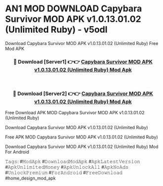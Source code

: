 # AN1 MOD DOWNLOAD Capybara Survivor MOD APK v1.0.13.01.02 (Unlimited Ruby) - v5odl
Download Capybara Survivor MOD APK v1.0.13.01.02 (Unlimited Ruby) Free Mod APK

<div align="center">
<h3>🔴 Download [Server1] 👉👉 <a href="https://apk-comot.site?title=Capybara_Survivor_MOD_APK_v1.0.13.01.02_(Unlimited_Ruby)">Capybara Survivor MOD APK v1.0.13.01.02 (Unlimited Ruby) Mod Apk</a></h3><br>

<h3>🔴 Download [Server2] 👉👉 <a href="https://apk-comot.site?title=Capybara_Survivor_MOD_APK_v1.0.13.01.02_(Unlimited_Ruby)">Capybara Survivor MOD APK v1.0.13.01.02 (Unlimited Ruby) Mod Apk</a></h3>
</div>


Free Download APK MOD Capybara Survivor MOD APK v1.0.13.01.02 (Unlimited Ruby)

Download Capybara Survivor MOD APK v1.0.13.01.02 (Unlimited Ruby) 

Free APK MOD Capybara Survivor MOD APK v1.0.13.01.02 (Unlimited Ruby) 

Download Capybara Survivor MOD APK v1.0.13.01.02 (Unlimited Ruby) Mod For Android

𝚃𝚊𝚐𝚜: #𝙼𝚘𝚍𝙰𝚙𝚔 #𝙳𝚘𝚠𝚗𝚕𝚘𝚊𝚍𝙼𝚘𝚍𝙰𝚙𝚔 #𝙰𝚙𝚔𝙻𝚊𝚝𝚎𝚜𝚝𝚅𝚎𝚛𝚜𝚒𝚘𝚗 #𝙰𝚙𝚔𝚄𝚗𝚕𝚒𝚖𝚒𝚝𝚎𝚍𝙼𝚘𝚗𝚎𝚢 #𝙰𝚙𝚔𝚄𝚗𝚕𝚘𝚌𝚔𝙰𝚕𝚕 #𝙰𝚙𝚔𝙽𝚘𝙰𝚍𝚜 #𝚄𝚗𝚕𝚘𝚌𝚔𝙿𝚛𝚎𝚖𝚒𝚞𝚖 #𝙵𝚘𝚛𝙰𝚗𝚍𝚛𝚘𝚒𝚍 #𝙵𝚛𝚎𝚎𝙳𝚘𝚠𝚗𝚕𝚘𝚊𝚍 #home_design_mod_apk